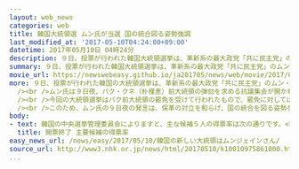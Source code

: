 ```yaml
---
layout: web_news
categories: web
title: 韓国大統領選 ムン氏が当選 国の統合図る姿勢強調
last_modified_at: '2017-05-10T04:24:00+09:00'
datetime: 2017年05月10日 04時24分
description: ９日、投票が行われた韓国大統領選挙は、革新系の最大政党「共に民主党」のムン・ジェイン（文在寅）氏が当選し、１０日、就任します。ムン氏は勝利宣言の中で、「私を支持しなかった人たちのためにも働く」と述べ、選挙戦で改めて浮き彫りになった保守と革新との対立を和らげ、国の統合を図る姿勢を強調しました。
summary: ９日、投票が行われた韓国大統領選挙は、革新系の最大政党「共に民主党」のムン・ジェイン（文在寅）氏が当選し、１０日、就任します。ムン氏は勝利宣言の中で、「私を支持しなかった人たちのためにも働く」と述べ、選挙戦で改めて浮き彫りになった保守と革新との対立を和らげ、国の統合を図る姿勢を強調しました。
movie_url: https://newswebeasy.github.io/ja201705/news/web/movie/2017/05/10/k10010975861000.mp4
more: ９日、投票が行われた韓国の大統領選挙は、革新系の最大政党「共に民主党」のムン・ジェイン氏がおよそ４０％の得票率で、保守系の旧与党「自由韓国党」のホン・ジュンピョ（洪準杓）氏や、中道系の「国民の党」のアン・チョルス（安哲秀）氏などをおさえて当選を果たしました。<br
  /><br />ムン氏は９日夜、パク・クネ（朴槿恵）前大統領の弾劾を求める抗議集会が開かれたソウル中心部の広場で支持者たちを前に勝利宣言を行い、「偉大な国民の偉大な勝利だ。私を支持しなかった人たちのためにも働くみんなの大統領になる」と述べました。<br
  /><br />今回の大統領選挙はパク前大統領の罷免を受けて行われたもので、罷免に対しては保守派から強い反発が上がりました。また、選挙戦では、北朝鮮にどう向き合うかなどをめぐって保守と革新との対立が改めて浮き彫りになりました。<br
  /><br />このため、ムン氏の９日夜の発言は、保革の対立を和らげ、国の統合を図る姿勢を強調したものと受け止められています。<br /><br />ムン氏は１０日午前に選挙管理委員会が当選を最終的に確認した時点で新大統領に就任することになり、昼ごろには国会で宣誓を行う予定です。
body:
- text: 韓国の中央選挙管理委員会によりますと、主な候補５人の得票率は次の通りです。<br />革新系のムン・ジェイン氏が４１．０８％、保守系のホン・ジュンピョ氏が２４．０３％、中道系のアン・チョルス氏が２１．４１％、保守系のユ・スンミン氏が６．７６％、革新系のシム・サンジョン氏が６．１７％。
  title: 開票終了 主要候補の得票率
easy_news_url: /news/easy/2017/05/10/韓国の新しい大統領はムンジェインさん/
source_url: http://www3.nhk.or.jp/news/html/20170510/k10010975861000.html
...
```

